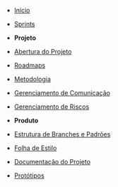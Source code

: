 ﻿* [Início](/)
 
* [Sprints](/sprints/)

* **Projeto**
* [Abertura do Projeto](/abertura/)
* [Roadmaps](/roadmaps/)
* [Metodologia](/metodology/)
* [Gerenciamento de Comunicação](/comunication-plan.md)
* [Gerenciamento de Riscos](/risk-manegement.md)

* **Produto**
* [Estrutura de Branches e Padrões](/branches-structure.md)
* [Folha de Estilo](/style-sheet.md)
* [Documentação do Projeto](/documentation/)
* [Protótipos](/prototype.md)


